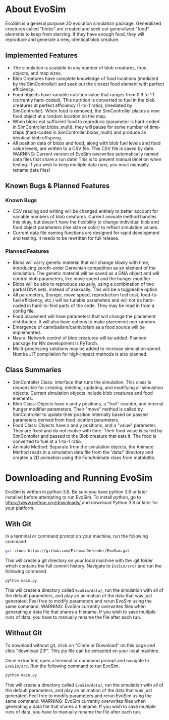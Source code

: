 # About EvoSim

EvoSim is a general purpose 2D evolution simulation package. Generalized creatures called "blobs" are created and seek out generalized "food" elements to keep from starving. If they have enough food, they will reproduce and generate a new, identical blob creature.

## Implemented Features

- The simulation is scalable to any number of blob creatures, food objects, and map sizes.
- Blob Creatures have complete knowledge of food locations (mediated by the SimController) and seek out the closest food element with perfect efficiency.
- Food objects have variable nutrition value that ranges from 0.9 to 1.1 (currently hard-coded). This nutrition is converted to fuel in the blob creatures at perfect efficiency (1-to-1 ratio), (mediated by SimController). When food is removed, the SimController places a new food object at a random location on the map.
- When blobs eat sufficient food to reproduce (parameter is hard-coded in SimController.blobs_multi), they will pause for some number of time-steps (hard-coded in SimController.blobs_multi) and produce an identical blob offspring.
- All position data of blobs and food, along with blob fuel levels and food value levels, are written to a CSV file. This CSV file is saved by date. WARNING: Current version of EvoSim overwrites automatically named data files that share a run date! This is to prevent manual deletion when testing. If you wish to keep multiple data runs, you must manually rename data files!

## Known Bugs & Planned Features

### Known Bugs

- CSV reading and writing will be changed entirely to better account for variable numbers of blob creatures. Current animate method handles this okay, but doesn't have the flexibility to change individual blob and food object parameters (like size or color) to reflect simulation values.
- Current data file naming functions are designed for rapid development and testing. It needs to be rewritten for full release.

### Planned Features

- Blobs will carry genetic material that will change slowly with time, introducing zeroth-order Darwinian competition as an element of the simulation. The genetic material will be saved as a DNA object and will control blob parameters, like move speed and the hunger modifier.
- Blobs will be able to reproduce sexually, using a combination of two partial DNA sets, instead of asexually. This will be a toggleable option
- All parameters, (hunger, move speed, reproduction fuel cost, food-to-fuel efficiency, etc.) will be tunable parameters and will not be hard-coded in hard-to-find parts of the code. They may be read in from a config file.
- Food placement will have parameters that will change the placement distribution. It will also have options to make placement non-random.
- Emergence of cannibalism/carnivorism as a food source will be implemented.
- Neural Network control of blob creatures will be added. Planned package for NN development is PyTorch.
- Multi-processing solutions may be added to increase simulation speed. Numba JIT compilation for high-impact methods is also planned.

## Class Summaries

- SimContoller Class: Interface that runs the simulation. This class is responsible for creating, deleting, updating, and modifying all simulation objects. Current simulation objects include blob creatures and food elements.
- Blob Class: Objects have x and y positions, a "fuel" counter, and internal hunger modifier parameters. Their "move" method is called by SimController to update their position internally based on passed parameters derived from food location parameters.
- Food Class: Objects have x and y positions, and a "value" parameter. They are fixed and do not evolve with time. Their food value is called by SimContoller and passed to the Blob creature that eats it. The food is converted to fuel at a 1-to-1 ratio.
- Animate Method: Separate from the simulation objects, the Animate Method reads in a simulation data file from the 'data/' directory and creates a 2D animation using the FuncAnimate class from matplotlib.

# Downloading and Running EvoSim

EvoSim is written in python 3.6. Be sure you have python 3.6 or later installed before attempting to run EvoSim. To install python, go to https://www.python.org/downloads/ and download Python 3.6 or later for your platform.

## With Git

In a terminal or command prompt on your machine, run the following command

```bash
git clone https://github.com/FishmanDefender/EvoSim.git
```

This will create a git directory on your local machine with the .git folder which contains the full commit history. Navigate to `EvoSim/src/` and run the following command

```bash
python main.py
```

This will create a directory called `EvoSim/data/`, run the simulation with all of the default parameters, and play an animation of the data that was just generated. Feel free to modify parameters and rerun EvoSim using the same command. WARNING: EvoSim currently overwrites files when generating a data file that shares a filename. If you wish to save multiple runs of data, you have to manually rename the file after each run.

## Without Git

To download without git, click on "Clone or Download" on this page and click "download ZIP". This zip file can be extracted on your local machine.

Once extracted, open a terminal or command prompt and navigate to `EvoSim/src`. Run the following command to run EvoSim.

```bash
python main.py
```

This will create a directory called `EvoSim/data/`, run the simulation with all of the default parameters, and play an animation of the data that was just generated. Feel free to modify parameters and rerun EvoSim using the same command. WARNING: EvoSim currently overwrites files when generating a data file that shares a filename. If you wish to save multiple runs of data, you have to manually rename the file after each run.
